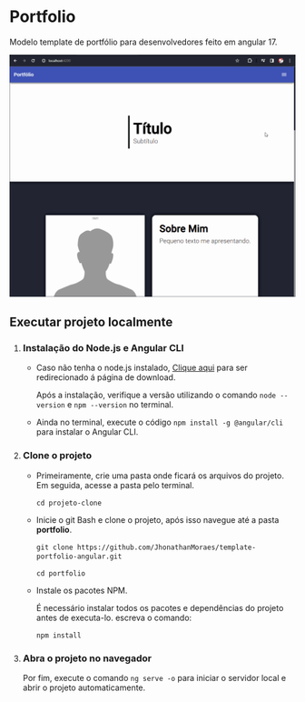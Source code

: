 # Portfolio

Modelo template de portfólio para desenvolvedores feito em angular 17.

<img src="/assets-readme/portfolio-video.gif" width="800">

## Executar projeto localmente

1. ### Instalação do Node.js e Angular CLI

   - Caso não tenha o node.js instalado, [Clique aqui](https://nodejs.org/en) para ser redirecionado á página de download.

     Após a instalação, verifique a versão utilizando o comando `node --version` e `npm --version` no terminal.

   - Ainda no terminal, execute o código `npm install -g @angular/cli` para instalar o Angular CLI.

2. ### Clone o projeto

   - Primeiramente, crie uma pasta onde ficará os arquivos do projeto. Em seguida, acesse a pasta pelo terminal.

     ```
     cd projeto-clone
     ```

   - Inicie o git Bash e clone o projeto, após isso navegue até a pasta **portfolio**.

     ```
     git clone https://github.com/JhonathanMoraes/template-portfolio-angular.git
     ```

     ```
     cd portfolio
     ```

   - Instale os pacotes NPM.

     É necessário instalar todos os pacotes e dependências do projeto antes de executa-lo. escreva o comando:

     ```
     npm install
     ```

3. ### Abra o projeto no navegador

   Por fim, execute o comando `ng serve -o` para iniciar o servidor local e abrir o projeto automaticamente.
